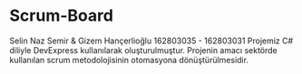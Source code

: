 # Scrum-Board
Selin Naz Semir & Gizem Hançerlioğlu
162803035 - 162803031
Projemiz C# diliyle DevExpress kullanılarak oluşturulmuştur.
Projenin amacı sektörde kullanılan scrum metodolojisinin otomasyona dönüştürülmesidir.
